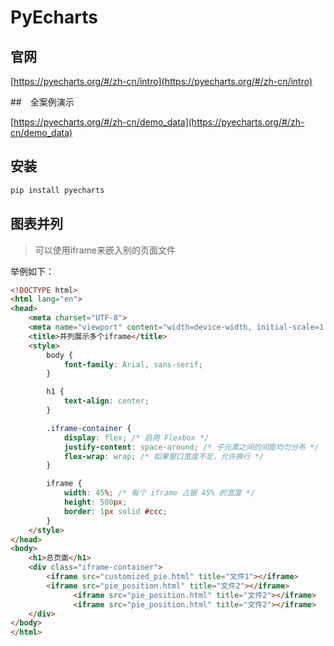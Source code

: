 # PyEcharts

## 官网

[https://pyecharts.org/#/zh-cn/intro](https://pyecharts.org/#/zh-cn/intro)

##　全案例演示

[https://pyecharts.org/#/zh-cn/demo_data](https://pyecharts.org/#/zh-cn/demo_data)

## 安装

```bash
pip install pyecharts
```

## 图表并列

> 可以使用iframe来嵌入别的页面文件

举例如下：

```html
<!DOCTYPE html>
<html lang="en">
<head>
    <meta charset="UTF-8">
    <meta name="viewport" content="width=device-width, initial-scale=1.0">
    <title>并列展示多个iframe</title>
    <style>
        body {
            font-family: Arial, sans-serif;
        }

        h1 {
            text-align: center;
        }

        .iframe-container {
            display: flex; /* 启用 Flexbox */
            justify-content: space-around; /* 子元素之间的间距均匀分布 */
            flex-wrap: wrap; /* 如果窗口宽度不足，允许换行 */
        }

        iframe {
            width: 45%; /* 每个 iframe 占据 45% 的宽度 */
            height: 500px;
            border: 1px solid #ccc;
        }
    </style>
</head>
<body>
    <h1>总页面</h1>
    <div class="iframe-container">
        <iframe src="customized_pie.html" title="文件1"></iframe>
        <iframe src="pie_position.html" title="文件2"></iframe>
              <iframe src="pie_position.html" title="文件2"></iframe>
              <iframe src="pie_position.html" title="文件2"></iframe>
    </div>
</body>
</html>

```

